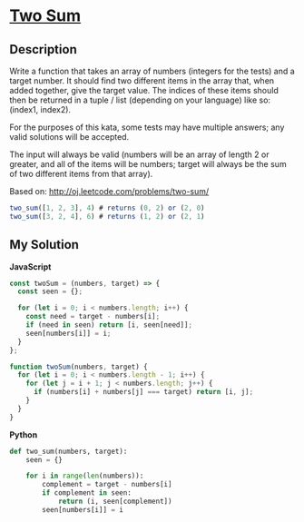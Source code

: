 # [Two Sum](https://www.codewars.com/kata/52c31f8e6605bcc646000082)

## Description

Write a function that takes an array of numbers (integers for the tests) and a target number. It should find two different items in the array that, when added together, give the target value. The indices of these items should then be returned in a tuple / list (depending on your language) like so: (index1, index2).

For the purposes of this kata, some tests may have multiple answers; any valid solutions will be accepted.

The input will always be valid (numbers will be an array of length 2 or greater, and all of the items will be numbers; target will always be the sum of two different items from that array).

Based on: http://oj.leetcode.com/problems/two-sum/

```js
two_sum([1, 2, 3], 4) # returns (0, 2) or (2, 0)
two_sum([3, 2, 4], 6) # returns (1, 2) or (2, 1)
```

## My Solution

**JavaScript**

```js
const twoSum = (numbers, target) => {
  const seen = {};

  for (let i = 0; i < numbers.length; i++) {
    const need = target - numbers[i];
    if (need in seen) return [i, seen[need]];
    seen[numbers[i]] = i;
  }
};
```

```js
function twoSum(numbers, target) {
  for (let i = 0; i < numbers.length - 1; i++) {
    for (let j = i + 1; j < numbers.length; j++) {
      if (numbers[i] + numbers[j] === target) return [i, j];
    }
  }
}
```

**Python**

```py
def two_sum(numbers, target):
    seen = {}

    for i in range(len(numbers)):
        complement = target - numbers[i]
        if complement in seen:
            return (i, seen[complement])
        seen[numbers[i]] = i
```
